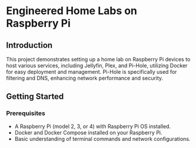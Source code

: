 # Engineered Home Labs on Raspberry Pi

## Introduction
This project demonstrates setting up a home lab on Raspberry Pi devices to host various services, including Jellyfin, Plex, and Pi-Hole, utilizing Docker for easy deployment and management. Pi-Hole is specifically used for filtering and DNS, enhancing network performance and security.

## Getting Started

### Prerequisites
- A Raspberry Pi (model 2, 3, or 4) with Raspberry Pi OS installed.
- Docker and Docker Compose installed on your Raspberry Pi.
- Basic understanding of terminal commands and network configurations.


